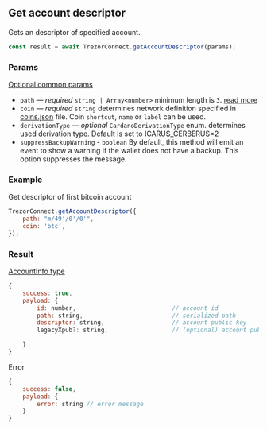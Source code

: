 ## Get account descriptor

Gets an descriptor of specified account.

```javascript
const result = await TrezorConnect.getAccountDescriptor(params);
```

### Params

[Optional common params](commonParams.md)

-   `path` — _required_ `string | Array<number>` minimum length is `3`. [read more](../path.md)
-   `coin` — _required_ `string` determines network definition specified in [coins.json](https://github.com/trezor/trezor-suite/blob/develop/packages/connect-common/files/coins.json) file. Coin `shortcut`, `name` or `label` can be used.
-   `derivationType` — _optional_ `CardanoDerivationType` enum. determines used derivation type. Default is set to ICARUS_CERBERUS=2
-   `suppressBackupWarning` - `boolean` By default, this method will emit an event to show a warning if the wallet does not have a backup. This option suppresses the message.

### Example

Get descriptor of first bitcoin account

```javascript
TrezorConnect.getAccountDescriptor({
    path: "m/49'/0'/0'",
    coin: 'btc',
});
```

### Result

[AccountInfo type](https://github.com/trezor/trezor-suite/blob/develop/packages/connect/src/types/account.ts)

```javascript
{
    success: true,
    payload: {
        id: number,                           // account id
        path: string,                         // serialized path
        descriptor: string,                   // account public key
        legacyXpub?: string,                  // (optional) account public key in legacy format (only for segwit and segwit native accounts)

    }
}
```

Error

```javascript
{
    success: false,
    payload: {
        error: string // error message
    }
}
```
